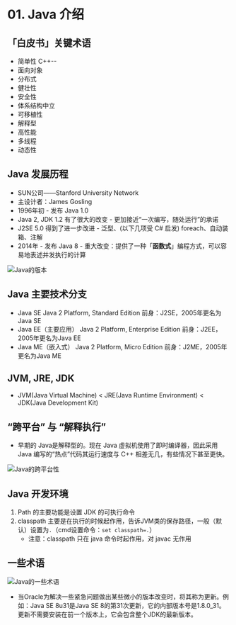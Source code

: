 # 01. Java 介绍

## 「白皮书」关键术语

* 简单性 C++--
* 面向对象
* 分布式
* 健壮性
* 安全性
* 体系结构中立
* 可移植性
* 解释型
* 高性能
* 多线程
* 动态性

## Java 发展历程

* SUN公司——Stanford University Network
* 主设计者：James Gosling
* 1996年初 - 发布 Java 1.0
* Java 2, JDK 1.2 有了很大的改变 - 更加接近“一次编写，随处运行”的承诺
* J2SE 5.0 得到了进一步改进 - 泛型、(以下几项受 C# 启发) foreach、自动装箱、注解
* 2014年 - 发布 Java 8 - 重大改变：提供了一种「**函数式**」编程方式，可以容易地表述并发执行的计算

![Java的版本](./assets/java-version.jpg)

## Java 主要技术分支

* Java SE
  Java 2 Platform, Standard Edition
  前身：J2SE，2005年更名为Java SE
* Java EE（主要应用）
  Java 2 Platform, Enterprise Edition
  前身：J2EE，2005年更名为Java EE
* Java ME（嵌入式）
  Java 2 Platform, Micro Edition
  前身：J2ME，2005年更名为Java ME

## JVM, JRE, JDK

* JVM(Java Virtual Machine) < JRE(Java Runtime Environment) < JDK(Java Development Kit)

## “跨平台” 与 “解释执行”

* 早期的 Java是解释型的。现在 Java 虚拟机使用了即时编译器，因此采用 Java 编写的“热点”代码其运行速度与 C++ 相差无几，有些情况下甚至更快。

![Java的跨平台性](./assets/java-cross-platform.png)

## Java 开发环境

1. Path 的主要功能是设置 JDK 的可执行命令
2. classpath 主要是在执行的时候起作用，告诉JVM类的保存路径，一般（默认）设置为```.```（cmd设置命令：```set classpath=.```）
    * 注意：classpath 只在 java 命令时起作用，对 javac 无作用

## 一些术语

![Java的一些术语](./assets/java-terms.jpg)

* 当Oracle为解决一些紧急问题做出某些微小的版本改变时，将其称为更新。例如：Java SE 8u31是Java SE 8的第31次更新，它的内部版本号是1.8.0_31。更新不需要安装在前一个版本上，它会包含整个JDK的最新版本。
